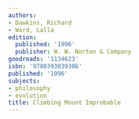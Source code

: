 ```yaml
---
authors:
- Dawkins, Richard
- Ward, Lalla
edition:
  published: '1996'
  publisher: W. W. Norton & Company
goodreads: '1134623'
isbn: '9780393039306'
published: '1996'
subjects:
- philosophy
- evolution
title: Climbing Mount Improbable
---
```


